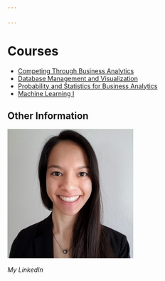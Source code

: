 ```yaml
---

---
```

# Courses
- [Competing Through Business Analytics](/CTBA/index.md)
- [Database Management and Visualization](/DBMV/index.md)
- [Probability and Statistics for Business Analytics](/PSBA/index.md)
- [Machine Learning I](/ML1/index.md)

## Other Information

[![Headshot](pics/Headshot.png)](https://www.linkedin.com/in/cherylngo/ "My LinkedIn Page")

*My LinkedIn*
